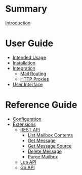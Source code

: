 # Summary

[Introduction](README.md)

# User Guide

- [Intended Usage]()
- [Installation]()
- [Integration]()
    - [Mail Routing]()
    - [HTTP Proxies]()
- [User Interface]()

# Reference Guide

- [Configuration]()
- [Extensions](extensions/README.md)
    - [REST API](extensions/rest/README.md)
        - [List Mailbox Contents](extensions/rest/get-mailbox.md)
        - [Get Message](extensions/rest/get-message.md)
        - [Get Message Source](extensions/rest/get-message-source.md)
        - [Delete Message](extensions/rest/delete-message.md)
        - [Purge Mailbox](extensions/rest/delete-mailbox.md)
    - [Lua API]()
    - [Go API]()
